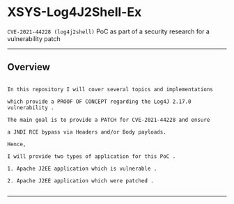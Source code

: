 # XSYS-Log4J2Shell-Ex
`CVE-2021-44228 (log4j2shell)` PoC as part of a security research for a vulnerability patch

---
## Overview
```text

In this repository I will cover several topics and implementations

which provide a PROOF OF CONCEPT regarding the Log4J 2.17.0 vulnerability .

The main goal is to provide a PATCH for CVE-2021-44228 and ensure 

a JNDI RCE bypass via Headers and/or Body payloads.

Hence, 

I will provide two types of application for this PoC . 

1. Apache J2EE application which is vulnerable .

2. Apache J2EE application which were patched .
 
```
---

